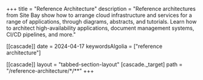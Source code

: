 +++
title = "Reference Architecture"
description = "Reference architectures from Site Bay show how to arrange cloud infrastructure and services for a range of applications, through diagrams, abstracts, and tutorials. Learn how to architect high-availability applications, document management systems, CI/CD pipelines, and more."

[[cascade]]
date = 2024-04-17
keywordsAlgolia = ["reference architecture"]

[[cascade]]
layout = "tabbed-section-layout"
[cascade._target]
path = "/reference-architecture/*/**"
+++